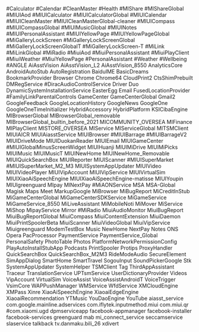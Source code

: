 #Calculator
#Calendar
#CleanMaster
#Health 
#MIShare
#MIShareGlobal
#MIUIAod
#MIUICalculator
#MIUICalculatorGlobal
#MIUICalendar
#MIUICleanMaster 
#MIUICleanMasterGlobal-cleaner
#MIUICompass
#MIUICompassGlobal
#MIUIMusicGlobal
#MIUINotes
#MIUIPersonalAssistant
#MIUIYellowPage
#MIUIYellowPageGlobal
#MiGalleryLockScreen
#MiGalleryLockScreenGlobal
#MiGalleryLockScreenGlobalT
#MiGalleryLockScreen-T
#MiLink
#MiLinkGlobal
#MiRadio 
#MiuiAod
#MiuiPersonalAssistant
#MiuiPlayClient
#MiuiWeather 
#MiuiYellowPage
#PersonalAssistant
#Weather 
#Wellbeing
#ANGLE
AiAsstVision
AiAsstVision_L2
AiAsstVision_8550
AnalyticsCore
AndroidAutoStub
AutoRegistration
BaiduIME
BasicDreams
BookmarkProvider
Browser 
Chrome
Chrome64
CloudPrint2 
CtsShimPrebuilt
DMRegService
#DiracAudioControlService
Driver
Duo
DynamicSystemInstallationService
EasterEgg
Email 
FusedLocationProvider
#FamilyLinkParentalControls
GameCenter
GameCenterGlobal
Gmail2
GoogleFeedback 
GoogleLocationHistory 
GoogleNews
GoogleOne
GoogleOneTimeInitializer 
HybridAccessory
HybridPlatform
KSICibaEngine 
MIBrowserGlobal 
MIBrowserGlobal_removable
MIBrowserGlobal_builtin_before_2021
MICOMMUNITY_OVERSEA
MIFinance
MIPlayClient
MISTORE_OVERSEA
MIService
MIServiceGlobal
MITSMClient
MIUIAICR
MIUIAiasstService
MIUIBrowser
#MIUIBarrage
#MIUIBarrageV2
MIUIDriveMode
MIUIDuokanReader
MIUIEmail 
MIUIGameCenter
#MIUIGlobalMinusScreenWidget
MIUIHuanji
MIUIMiDrive
MIUIMiPicks
MIUIMusic
MIUIMusicT
MIUINewHome
MIUINewHome_Removable
MIUIQuickSearchBox
MIUIReporter
MIUIScanner
#MIUISuperMarket
#MIUISuperMarket_M2_M3
MIUISystemAppUpdater
MIUIVideo
MIUIVideoPlayer
MIUIVipAccount
MIUIVipService
MIUIVirtualSim
MIUIXiaoAiSpeechEngine
MIUIXiaoAiSpeechEngine-matisse
MIUIYoupin
MIUIgreenguard
MIpay
MINextPay
#MiAONService
MSA
MSA-Global
Magisk
Maps
Meet
MarkupGoogle 
MiBrowser
MiBugReport
MiCreditInStub
MiGameCenterGlobal
MiGameCenterSDKService
MiGameService
MiGameService_8550
MiLiveAssistant
MiMobileNoti 
MiMover
MiService
MiShop
MipayService
Mirror
#MiRadio
MiuiAudioMonitor
MiuiBugReport
MiuiBugReportGlobal
MiuiCompass
MiuiContentExtension
MiuiDaemon
MiuiPrintSpoolerBeta
MiuiScanner
MiuiVideoGlobal 
MiuiVipService
Miuigreenguard
ModemTestBox
Music 
NewHome
NextPay
Notes
ONS
Opera
PacProcessor
PaymentService
PaymentService_Global
PersonalSafety
PhotoTable
Photos
PlatformNetworkPermissionConfig
PlayAutoInstallStubApp
Podcasts
PrintSpooler
Protips
ProxyHandler
QuickSearchBox
QuickSearchBox_M2M3
RideModeAudio
SecureElement
SimAppDialog
SmartHome
SmartTravel
SogouInput
SoundPickerGoogle 
Stk
SystemAppUpdater
SystemHelper
TSMClient
Tag
ThirdAppAssistant
Traceur
TranslationService
UPTsmService
UserDictionaryProvider 
Videos
VipAccount 
VirtualSim 
VoiceAssist
VoiceAssistAndroidT
VoiceTrigger
VsimCore
WAPPushManager
WMService
WfdService
XMCloudEngine
XMPass
Xinre 
XiaoAiSpeechEngine
XiaoaiEdgeEngine
XiaoaiRecommendation
YTMusic
YouDaoEngine 
YouTube
aiasst_service
com.google.mainline.adservices
com.iflytek.inputmethod.miui
com.miui.qr
#com.xiaomi.ugd
dpmserviceapp
facebook-appmanager
facebook-installer
facebook-services
greenguard
mab 
mi_connect_service
seccamservice
slaservice 
talkback
tv.danmaku.bili_26
xdivert
